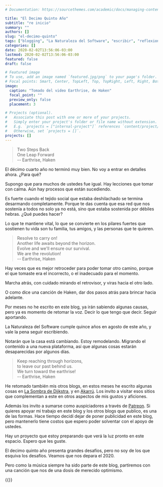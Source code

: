 ```yaml
---
# Documentation: https://sourcethemes.com/academic/docs/managing-content/

title: "El Decimo Quinto Año"
subtitle: "re inicio"
summary: ""
authors: []
slug: "el-decimo-quinto"
tags: ["blogging", "La Naturaleza del Software", "escribir", "reflexiones"]
categories: []
date: 2020-02-02T13:56:06-03:00
lastmod: 2020-02-02T13:56:06-03:00
featured: false
draft: false

# Featured image
# To use, add an image named `featured.jpg/png` to your page's folder.
# Focal points: Smart, Center, TopLeft, Top, TopRight, Left, Right, BottomLeft, Bottom, BottomRight.
image:
  caption: "Tomado del video Earthrise, de Haken"
  focal_point: ""
  preview_only: false
  placement: 3

# Projects (optional).
#   Associate this post with one or more of your projects.
#   Simply enter your project's folder or file name without extension.
#   E.g. `projects = ["internal-project"]` references `content/project/deep-learning/index.md`.
#   Otherwise, set `projects = []`.
projects: []
---
```

> Two Steps Back\
One Leap Forward\
> -- Earthrise, Haken

El décimo cuarto año no terminó muy bien. No voy a entrar en detalles ahora. ¿Para qué? 

Supongo que para muchos de ustedes fue igual. Hay lecciones que tomar con calma. Aún hay procesos que están sucediendo.

Es fuerte cuando el tejido social que estaba deshilachado se termina desarmando completamente. Porque te das cuenta que esa red que nos sostenía a todos no solo ya no está, sino que estaba sostenida por débiles hebras. ¿Qué puedes hacer?

Lo que te mantiene vital, lo que se convierte en los pilares fuertes que sostienen tu vida son tu familia, tus amigos, y las personas que te quieren.


> Resolve to carry on!\
Another life awaits beyond the horizon.\
Evolve and we'll ensure our survival.\
We are the revolution!\
> -- Earthrise, Haken

Hay veces que es mejor retroceder para poder tomar otro camino, porque el que tomaste era el incorrecto, o el inadecuado para el momento. 

Marcha atrás, con cuidado mirando el retrovisor, y viras hacia el otro lado.

O como dice una canción de Haken, dar dos pasos atrás para brincar hacia adelante.

Por meses no he escrito en este blog, ya irán sabiendo algunas causas, pero ya es momento de retomar la voz. Decir lo que tengo que decir. Seguir aportando.

La Naturaleza del Software cumple quince años en agosto de este año, y vale la pena seguir escribiendo.

Notarán que la casa está cambiando. Estoy remodelando. Migrando el contenido a una nueva plataforma, así que algunas cosas estarán desaparecidas por algunos días. 

> Keep reaching through horizons,\
to leave our past behind us.\
We turn toward the earthrise!\
> -- Earthrise, Haken

He retomado también mis otros blogs, en estos meses he escrito algunas cosas en [La Sombra de Dijkstra](https://www.programando.org/), y en [Akarrú](https://www.akarru.com/). Los invito a visitar esos sitios que complementan a este en otros aspectos de mis gustos y aficiones.

Además los invito a sumarse como auspiciadores a través de [Patreon](https://patreon.com/lnds). Si quieres apoyar mi trabajo en este blog y los otros blogs que publico, es una de las formas. Hace tiempo decidí dejar de poner publicidad en este blog, pero mantenerlo tiene costos que espero poder solventar  con el apoyo de ustedes. 

Hay un proyecto que estoy preparando que verá la luz pronto en este espacio. Espero que les guste. 

El decimo quinto año presenta grandes desafíos, pero no soy de los que esquiva los desafíos. Veamos que nos depara el 2020. 

Pero como la música siempre ha sido parte de este blog, partiremos con una canción que nos de una dosis de merecido optimismo.

{{<youtube hQ8KqJJJJhk>}}